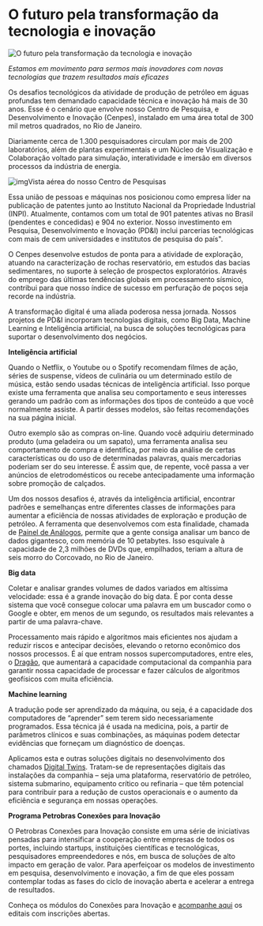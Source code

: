 # O futuro pela transformação da tecnologia e inovação

![O futuro pela transformação da tecnologia e inovação](https://nossaenergia.petrobras.com.br/media//media/uploads/posts_tiny/2020/06/cenpes-interna.jpg.1920x0_q85_crop.jpg)

*Estamos em movimento para sermos mais inovadores com novas tecnologias que trazem resultados mais eficazes*

Os desafios tecnológicos da atividade de produção de petróleo em águas profundas tem demandado capacidade técnica e inovação há mais de 30 anos. Esse é o cenário que envolve nosso Centro de Pesquisa, e Desenvolvimento e Inovação (Cenpes), instalado em uma área total de 300 mil metros quadrados, no Rio de Janeiro.

Diariamente cerca de 1.300 pesquisadores circulam por mais de 200 laboratórios, além de plantas experimentais e um Núcleo de Visualização e Colaboração voltado para simulação, interatividade e imersão em diversos processos da indústria de energia. 

![img](https://nossaenergia.petrobras.com.br/media/filer_public_thumbnails/filer_public/ff/68/ff688fe4-6f85-4e03-a0af-56c06cce3658/cenpes-aerea.jpg__1500x1000_q85_subsampling-2.jpg)Vista aérea do nosso Centro de Pesquisas

Essa união de pessoas e máquinas nos posicionou como empresa líder na publicação de patentes junto ao Instituto Nacional da Propriedade Industrial (INPI). Atualmente, contamos com um total de 901 patentes ativas no Brasil (pendentes e concedidas) e 904 no exterior. Nosso investimento em Pesquisa, Desenvolvimento e Inovação (PD&I) inclui parcerias tecnológicas com mais de cem universidades e institutos de pesquisa do país". 

O Cenpes desenvolve estudos de ponta para a atividade de exploração, atuando na caracterização de rochas reservatório, em estudos das bacias sedimentares, no suporte à seleção de prospectos exploratórios. Através do emprego das últimas tendências globais em processamento sísmico, contribui para que nosso índice de sucesso em perfuração de poços seja recorde na indústria.  

A transformação digital é uma aliada poderosa nessa jornada. Nossos  projetos de PD&I incorporam tecnologias digitais, como Big Data, Machine Learning e Inteligência artificial, na busca de soluções tecnológicas para suportar o desenvolvimento dos negócios.  

 

**Inteligência artificial** 

Quando o Netflix, o Youtube ou o Spotify recomendam filmes de ação, séries de suspense, vídeos de culinária ou um determinado estilo de música, estão sendo usadas técnicas de inteligência artificial. Isso porque existe uma ferramenta que analisa seu comportamento e seus interesses gerando um padrão com as informações dos tipos de conteúdo a que você normalmente assiste. A partir desses modelos, são feitas recomendações na sua página inicial.  

Outro exemplo são as compras on-line. Quando você adquiriu determinado produto (uma geladeira ou um sapato), uma ferramenta analisa seu comportamento de compra e identifica, por meio da análise de certas características ou do uso de determinadas palavras, quais mercadorias poderiam ser do seu interesse. É assim que, de repente, você passa a ver anúncios de eletrodomésticos ou recebe antecipadamente uma informação sobre promoção de calçados. 

Um dos nossos desafios é, através da inteligência artificial, encontrar padrões e semelhanças entre diferentes classes de informações para aumentar a eficiência de nossas atividades de exploração e produção de petróleo. A ferramenta que desenvolvemos com esta finalidade, chamada de [Painel de Análogos](https://nossaenergia.petrobras.com.br/pt/energia/salto-para-o-futuro/), permite que a gente consiga analisar um banco de dados gigantesco, com memória de 10 petabytes. Isso esquivale à capacidade de 2,3 milhões de DVDs que, empilhados, teriam a altura de seis morro do Corcovado, no Rio de Janeiro. 


**Big data** 

Coletar e analisar grandes volumes de dados variados em altíssima velocidade: essa é a grande inovação do big data. É por conta desse sistema que você consegue colocar uma palavra em um buscador como o Google e obter, em menos de um segundo, os resultados mais relevantes a partir de uma palavra-chave. 

Processamento mais rápido e algoritmos mais eficientes nos ajudam a reduzir riscos e antecipar decisões, elevando o retorno econômico dos nossos processos. É aí que entram nossos supercomputadores, entre eles, o [Dragão](https://nossaenergia.petrobras.com.br/pt/energia/9-curiosidades-sobre-o-maior-supercomputador-da-america-latina/), que aumentará a capacidade computacional da companhia para garantir nossa capacidade de processar e fazer cálculos de algoritmos geofísicos com muita eficiência.  


**Machine learning** 

A tradução pode ser aprendizado da máquina, ou seja, é a capacidade dos computadores de “aprender” sem terem sido necessariamente programados. Essa técnica já é usada na medicina, pois, a partir de parâmetros clínicos e suas combinações, as máquinas podem detectar evidências que forneçam um diagnóstico de doenças. 

Aplicamos esta e outras soluções digitais no desenvolvimento dos chamados [Digital Twins](https://nossaenergia.petrobras.com.br/pt/energia/o-que-sao-digital-twins-e-como-podem-aumentar-a-eficiencia-operacional/). Tratam-se de representações digitais das instalações da companhia – seja uma plataforma, reservatório de petróleo, sistema submarino, equipamento crítico ou refinaria – que têm potencial para contribuir para a redução de custos operacionais e o aumento da eficiência e segurança em nossas operações. 
 

**Programa Petrobras Conexões para Inovação** 

O Petrobras Conexões para Inovação consiste em uma série de iniciativas pensadas para intensificar a cooperação entre empresas de todos os portes, incluindo startups, instituições científicas e tecnológicas, pesquisadores empreendedores e nós, em busca de soluções de alto impacto em geração de valor. Para aperfeiçoar os modelos de investimento em pesquisa, desenvolvimento e inovação, a fim de que eles possam contemplar todas as fases do ciclo de inovação aberta e acelerar a entrega de resultados. 

Conheça os módulos do Conexões para Inovação e [acompanhe aqui](https://petrobras.com.br/pt/nossas-atividades/tecnologia-e-inovacao/conexoes-para-inovacao) os editais com inscrições abertas.